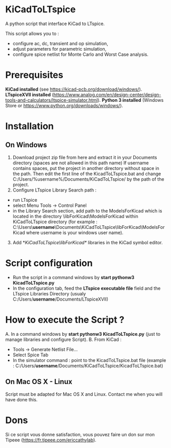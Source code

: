 # KiCadToLTspice
A python script that interface KiCad to LTspice.

This script allows you to :
- configure ac, dc, transient and op simulation,
- adjust parameters for parametric simulation,
- configure spice netlist for Monte Carlo and Worst Case analysis.

# Prerequisites
**KiCad installed** (see https://kicad-pcb.org/download/windows/).
**LTspiceXVII installed** (https://www.analog.com/en/design-center/design-tools-and-calculators/ltspice-simulator.html).
**Python 3 installed** (Windows Store or https://www.python.org/downloads/windows/).

# Installation
## On Windows
1. Download project zip file from here and extract it in your Documents directory (spaces are not allowed in this path name)
If username contains spaces, put the project in another directory without space in the path. Then edit the first line of the KicadToLTspice.bat and change C:/Users/%username%/Documents/KiCadToLTspice/ by the path of the project.
2. Configure LTspice Library Search path :
- run LTspice
- select Menu Tools -> Control Panel
- in the Library Search section, add path to the ModelsForKicad which is located in the directory \libForKicad\ModelsForKicad within KiCadToLTspice directory  (for example : C:\Users\\**username**\Documents\KiCadToLTspice\libForKicad\ModelsForKicad where username is your windows user name).
3. Add **KiCadToLTspice\libForKicad\** libraries in the KiCad symbol editor.

# Script configuration
- Run the script in a command windows by **start pythonw3 KicadToLTspice.py**
- In the configuration tab, feed the **LTspice executable file** field and the LTspice Libraries Directory (usualy C:/Users/**username**/Documents/LTspiceXVII)

# How to execute the Script ?
A. In a command windows by **start pythonw3 KicadToLTspice.py** (just to manage libraries and configure Script).
B. From KiCad :
- Tools -> Generate Netlist File...
- Select Spice Tab
- In the simulator command : point to the KicadToLTspice.bat file (example : C:/Users/**username**/Documents/KiCadToLTspice/KicadToLTspice.bat)

## On Mac OS X - Linux
Script must be adapted for Mac OS X and Linux.
Contact me when you will have done this.

# Dons
Si ce script vous donne satisfaction, vous pouvez faire un don sur mon Tipeee (https://fr.tipeee.com/ericcathylab).




